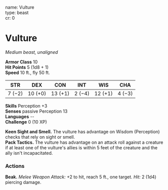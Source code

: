 name: Vulture    
type: beast    
cr: 0

# Vulture 
_Medium beast, unaligned_

**Armor Class** 10    
**Hit Points** 5 (1d8 + 1)    
**Speed** 10 ft., fly 50 ft.

| STR     | DEX     | CON     | INT     | WIS     | CHA     |
|---------|---------|---------|---------|---------|---------|
| 7 (−2)  | 10 (+0) | 13 (+1) | 2 (−4)  | 12 (+1) | 4 (−3)  |

**Skills** Perception +3    
**Senses** passive Perception 13    
**Languages** --    
**Challenge** 0 (10 XP)

**Keen Sight and Smell.** The vulture has advantage on Wisdom (Perception) checks that rely on sight or smell.    
**Pack Tactics.** The vulture has advantage on an attack roll against a creature if at least one of the vulture's allies is within 5 feet of the creature and the ally isn't incapacitated.

### Actions 
**Beak.** _Melee Weapon Attack:_ +2 to hit, reach 5 ft., one target. _Hit:_ 2 (1d4) piercing damage. 
